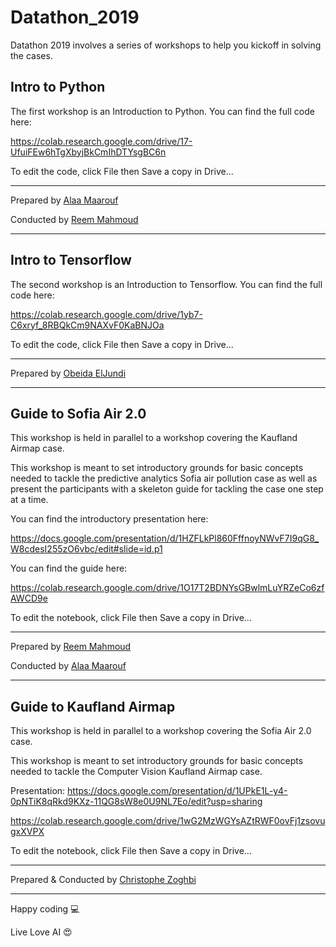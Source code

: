 # Datathon_2019

Datathon 2019 involves a series of workshops to help you kickoff in solving the cases. 

## Intro to Python
The first workshop is an Introduction to Python. You can find the full code here: 

https://colab.research.google.com/drive/17-UfuiFEw6hTgXbyjBkCmIhDTYsgBC6n

To edit the code, click File then Save a copy in Drive… 

---
Prepared by [Alaa Maarouf](https://www.linkedin.com/in/alaa-maarouf/) 

Conducted by [Reem Mahmoud](https://www.linkedin.com/in/reemmahmoud/)

---

## Intro to Tensorflow
The second workshop is an Introduction to Tensorflow. You can find the full code here: 

https://colab.research.google.com/drive/1yb7-C6xryf_8RBQkCm9NAXvF0KaBNJOa

To edit the code, click File then Save a copy in Drive… 

---
Prepared by [Obeida ElJundi](https://www.linkedin.com/in/obeidaeljundi/)

---

## Guide to Sofia Air 2.0 
This workshop is held in parallel to a workshop covering the Kaufland Airmap case. 

This workshop is meant to set introductory grounds for basic concepts needed to tackle the predictive analytics Sofia air pollution case as well as present the participants with a skeleton guide for tackling the case one step at a time.

You can find the introductory presentation here: 

https://docs.google.com/presentation/d/1HZFLkPl860FffnoyNWvF7I9qG8_W8cdesI255zO6vbc/edit#slide=id.p1

You can find the guide here: 

https://colab.research.google.com/drive/1O17T2BDNYsGBwlmLuYRZeCo6zfAWCD9e

To edit the notebook, click File then Save a copy in Drive… 

---
Prepared by [Reem Mahmoud](https://www.linkedin.com/in/reemmahmoud/) 

Conducted by [Alaa Maarouf](https://www.linkedin.com/in/alaa-maarouf/)

---

## Guide to Kaufland Airmap 
This workshop is held in parallel to a workshop covering the Sofia Air 2.0 case. 

This workshop is meant to set introductory grounds for basic concepts needed to tackle the Computer Vision Kaufland Airmap case.

Presentation: https://docs.google.com/presentation/d/1UPkE1L-y4-0pNTiK8qRkd9KXz-11QG8sW8e0U9NL7Eo/edit?usp=sharing

https://colab.research.google.com/drive/1wG2MzWGYsAZtRWF0ovFj1zsovugxXVPX

To edit the notebook, click File then Save a copy in Drive… 

---
Prepared & Conducted by [Christophe Zoghbi](https://www.linkedin.com/in/christophezoghbi/)

---


Happy coding 💻 

Live Love AI 😍 


